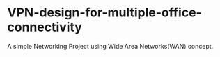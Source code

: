 # VPN-design-for-multiple-office-connectivity
A simple Networking Project using Wide Area Networks(WAN) concept.
